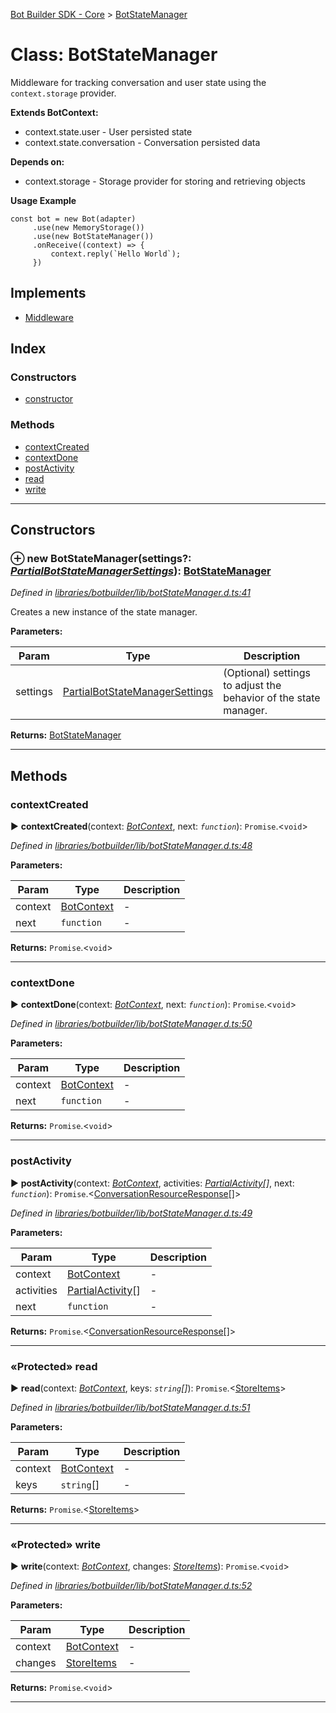 [Bot Builder SDK - Core](../README.md) > [BotStateManager](../classes/botbuilder.botstatemanager.md)



# Class: BotStateManager


Middleware for tracking conversation and user state using the `context.storage` provider.

**Extends BotContext:**

*   context.state.user - User persisted state
*   context.state.conversation - Conversation persisted data

**Depends on:**

*   context.storage - Storage provider for storing and retrieving objects

**Usage Example**

    const bot = new Bot(adapter)
         .use(new MemoryStorage())
         .use(new BotStateManager())
         .onReceive((context) => {
             context.reply(`Hello World`);
         })

## Implements

* [Middleware](../interfaces/botbuilder.middleware.md)

## Index

### Constructors

* [constructor](botbuilder.botstatemanager.md#constructor)


### Methods

* [contextCreated](botbuilder.botstatemanager.md#contextcreated)
* [contextDone](botbuilder.botstatemanager.md#contextdone)
* [postActivity](botbuilder.botstatemanager.md#postactivity)
* [read](botbuilder.botstatemanager.md#read)
* [write](botbuilder.botstatemanager.md#write)



---
## Constructors
<a id="constructor"></a>


### ⊕ **new BotStateManager**(settings?: *[Partial]()[BotStateManagerSettings](../interfaces/botbuilder.botstatemanagersettings.md)*): [BotStateManager](botbuilder.botstatemanager.md)


*Defined in [libraries/botbuilder/lib/botStateManager.d.ts:41](https://github.com/Microsoft/botbuilder-js/blob/a28edbb/libraries/botbuilder/lib/botStateManager.d.ts#L41)*



Creates a new instance of the state manager.


**Parameters:**

| Param | Type | Description |
| ------ | ------ | ------ |
| settings | [Partial]()[BotStateManagerSettings](../interfaces/botbuilder.botstatemanagersettings.md)   |  (Optional) settings to adjust the behavior of the state manager. |





**Returns:** [BotStateManager](botbuilder.botstatemanager.md)

---


## Methods
<a id="contextcreated"></a>

###  contextCreated

► **contextCreated**(context: *[BotContext](../interfaces/botbuilder.__global.botcontext.md)*, next: *`function`*): `Promise`.<`void`>



*Defined in [libraries/botbuilder/lib/botStateManager.d.ts:48](https://github.com/Microsoft/botbuilder-js/blob/a28edbb/libraries/botbuilder/lib/botStateManager.d.ts#L48)*



**Parameters:**

| Param | Type | Description |
| ------ | ------ | ------ |
| context | [BotContext](../interfaces/botbuilder.__global.botcontext.md)   |  - |
| next | `function`   |  - |





**Returns:** `Promise`.<`void`>





___

<a id="contextdone"></a>

###  contextDone

► **contextDone**(context: *[BotContext](../interfaces/botbuilder.__global.botcontext.md)*, next: *`function`*): `Promise`.<`void`>



*Defined in [libraries/botbuilder/lib/botStateManager.d.ts:50](https://github.com/Microsoft/botbuilder-js/blob/a28edbb/libraries/botbuilder/lib/botStateManager.d.ts#L50)*



**Parameters:**

| Param | Type | Description |
| ------ | ------ | ------ |
| context | [BotContext](../interfaces/botbuilder.__global.botcontext.md)   |  - |
| next | `function`   |  - |





**Returns:** `Promise`.<`void`>





___

<a id="postactivity"></a>

###  postActivity

► **postActivity**(context: *[BotContext](../interfaces/botbuilder.__global.botcontext.md)*, activities: *[Partial]()[Activity](../interfaces/botbuilder.activity.md)[]*, next: *`function`*): `Promise`.<[ConversationResourceResponse](../interfaces/botbuilder.conversationresourceresponse.md)[]>



*Defined in [libraries/botbuilder/lib/botStateManager.d.ts:49](https://github.com/Microsoft/botbuilder-js/blob/a28edbb/libraries/botbuilder/lib/botStateManager.d.ts#L49)*



**Parameters:**

| Param | Type | Description |
| ------ | ------ | ------ |
| context | [BotContext](../interfaces/botbuilder.__global.botcontext.md)   |  - |
| activities | [Partial]()[Activity](../interfaces/botbuilder.activity.md)[]   |  - |
| next | `function`   |  - |





**Returns:** `Promise`.<[ConversationResourceResponse](../interfaces/botbuilder.conversationresourceresponse.md)[]>





___

<a id="read"></a>

### «Protected» read

► **read**(context: *[BotContext](../interfaces/botbuilder.__global.botcontext.md)*, keys: *`string`[]*): `Promise`.<[StoreItems](../interfaces/botbuilder.storeitems.md)>



*Defined in [libraries/botbuilder/lib/botStateManager.d.ts:51](https://github.com/Microsoft/botbuilder-js/blob/a28edbb/libraries/botbuilder/lib/botStateManager.d.ts#L51)*



**Parameters:**

| Param | Type | Description |
| ------ | ------ | ------ |
| context | [BotContext](../interfaces/botbuilder.__global.botcontext.md)   |  - |
| keys | `string`[]   |  - |





**Returns:** `Promise`.<[StoreItems](../interfaces/botbuilder.storeitems.md)>





___

<a id="write"></a>

### «Protected» write

► **write**(context: *[BotContext](../interfaces/botbuilder.__global.botcontext.md)*, changes: *[StoreItems](../interfaces/botbuilder.storeitems.md)*): `Promise`.<`void`>



*Defined in [libraries/botbuilder/lib/botStateManager.d.ts:52](https://github.com/Microsoft/botbuilder-js/blob/a28edbb/libraries/botbuilder/lib/botStateManager.d.ts#L52)*



**Parameters:**

| Param | Type | Description |
| ------ | ------ | ------ |
| context | [BotContext](../interfaces/botbuilder.__global.botcontext.md)   |  - |
| changes | [StoreItems](../interfaces/botbuilder.storeitems.md)   |  - |





**Returns:** `Promise`.<`void`>





___



